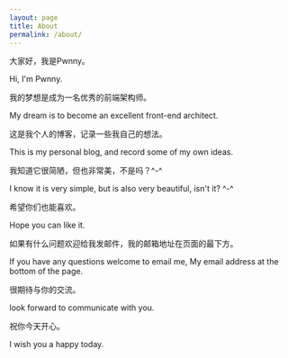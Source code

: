 ```yaml
---
layout: page
title: About
permalink: /about/
---
```


大家好，我是Pwnny。

Hi, I'm Pwnny.

我的梦想是成为一名优秀的前端架构师。

My dream is to become an excellent front-end architect.

这是我个人的博客，记录一些我自己的想法。

This is my personal blog, and record some of my own ideas.

我知道它很简陋，但也非常美，不是吗？^-^

I know it is very simple, but is also very beautiful, isn't it? ^-^

希望你们也能喜欢。

Hope you can like it.

如果有什么问题欢迎给我发邮件，我的邮箱地址在页面的最下方。

If you have any questions welcome to email me, My email address at the bottom of the page.

很期待与你的交流。

look forward to communicate with you.

祝你今天开心。

I wish you a happy today.
